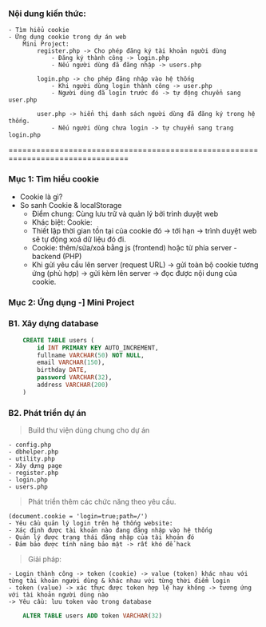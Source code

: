 ### Nội dung kiến thức:

    - Tìm hiểu cookie
    - Ứng dụng cookie trong dự án web
        Mini Project:
            register.php -> Cho phép đăng ký tài khoản người dùng
                - Đăng ký thành công -> login.php
                - Nếu người dùng đã đăng nhập -> users.php

            login.php -> cho phép đăng nhập vào hệ thống
                - Khi người dùng login thành công -> user.php
                - Người dùng đã login trước đó -> tự động chuyển sang user.php

            user.php -> hiển thị danh sách người dùng đã đăng ký trong hệ thống.
                - Nếu người dùng chưa login -> tự chuyển sang trang login.php

================================================================================

### Mục 1: Tìm hiểu cookie

- Cookie là gì?
- So sanh Cookie & localStorage
  - Điểm chung:
    Cùng lưu trữ và quản lý bởi trình duyệt web
  - Khác biệt:
    Cookie:
  - Thiết lập thời gian tồn tại của cookie đó -> tới hạn -> trình duyệt web sẽ tự động xoá dữ liệu đó đi.
  - Cookie: thêm/sửa/xoá bằng js (frontend) hoặc từ phía server - backend (PHP)
  - Khi gửi yêu cầu lên server (request URL) -> gửi toàn bộ cookie tương ứng (phù hợp) -> gửi kèm lên server -> đọc được nội dung của cookie.

### Mục 2: Ứng dụng -] Mini Project

### B1. Xây dựng database

```sql
    CREATE TABLE users (
        id INT PRIMARY KEY AUTO_INCREMENT,
        fullname VARCHAR(50) NOT NULL,
        email VARCHAR(150),
        birthday DATE,
        password VARCHAR(32),
        address VARCHAR(200)
    )
```

### B2. Phát triển dự án

> Build thư viện dùng chung cho dự án

    - config.php
    - dbhelper.php
    - utility.php
    - Xây dựng page
    - register.php
    - login.php
    - users.php

> Phát triển thêm các chức năng theo yêu cầu.

    (document.cookie = 'login=true;path=/')
    - Yêu cầu quản lý login trên hệ thống website:
    - Xác định được tài khoản nào đang đăng nhập vào hệ thống
    - Quản lý được trạng thái đăng nhập của tài khoản đó
    - Đảm bảo được tính năng bảo mật -> rất khó để hack

> Giải pháp:

    - Login thành công -> token (cookie) -> value (token) khác nhau với từng tài khoản người dùng & khác nhau với từng thời điểm login
    - token (value) -> xác thực được token hợp lệ hay không -> tương ứng với tài khoản người dùng nào
    -> Yêu cầu: lưu token vào trong database

```sql
    ALTER TABLE users ADD token VARCHAR(32)
```
